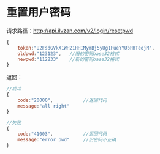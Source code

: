 # 重置用户密码
请求路径：http://api.ilvzan.com/v2/login/resetpwd
``` js
{
	token:"U2FsdGVkX1WH21HHIMymBj5yUg1FueYYUbFHTeojM",
	oldpwd:"123123",   //旧的密码base32格式
	newpwd:"112233"    //新的密码base32格式
}
```

返回：
``` js
//成功
{
	code:"20000",           //返回代码
	message:"all right"
}

//失败
{
	code:"41003",           //返回代码
	message:"error pwd"     //旧密码不正确
}
```
